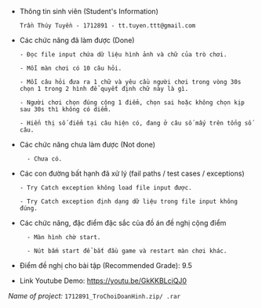 - Thông tin sinh viên (Student's Information)

      Trần Thúy Tuyền - 1712891 - tt.tuyen.ttt@gmail.com
      
- Các chức năng đã làm được (Done)

      - Đọc file input chứa dữ liệu hình ảnh và chữ của trò chơi.

      - Mỗi màn chơi có 10 câu hỏi.
      
      - Mỗi câu hỏi đưa ra 1 chữ và yêu cầu người chơi trong vòng 30s chọn 1 trong 2 hình để quyết định chữ này là gì.
      
      - Người chơi chọn đúng cộng 1 điểm, chọn sai hoặc không chọn kịp sau 30s thì không có diểm.

      -	Hiển thị số điểm tại câu hiện có, đang ở câu số mấy trên tổng số câu.
      
- Các chức năng chưa làm được (Not done)

	    - Chưa có.
  
- Các con đường bất hạnh đã xử lý (fail paths / test cases / exceptions)

      - Try Catch exception không load file input được.
  
      - Try Catch exception định dạng dữ liệu trong file input không đúng.

- Các chức năng, đặc điểm đặc sắc của đồ án đề nghị cộng điểm

	    - Màn hình chờ start.
  
	    - Nút bấm start để bắt đầu game và restart màn chơi khác.

- Điểm đề nghị cho bài tập (Recommended Grade): 9.5

- Link Youtube Demo: https://youtu.be/GkKKBLciQJ0

*Name of project:* `1712891_TroChoiDoanHinh.zip/ .rar`
